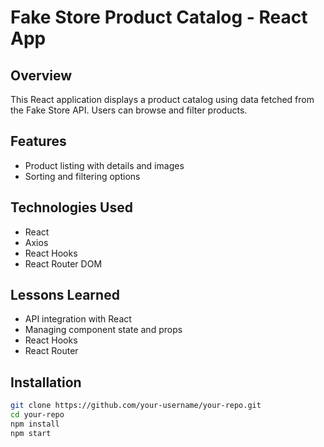 # Fake Store Product Catalog - React App

## Overview
This React application displays a product catalog using data fetched from the Fake Store API. Users can browse and filter products.

## Features
- Product listing with details and images
- Sorting and filtering options

## Technologies Used
- React
- Axios
- React Hooks
- React Router DOM

## Lessons Learned
- API integration with React
- Managing component state and props
- React Hooks 
- React Router

## Installation
```bash
git clone https://github.com/your-username/your-repo.git
cd your-repo
npm install
npm start 





